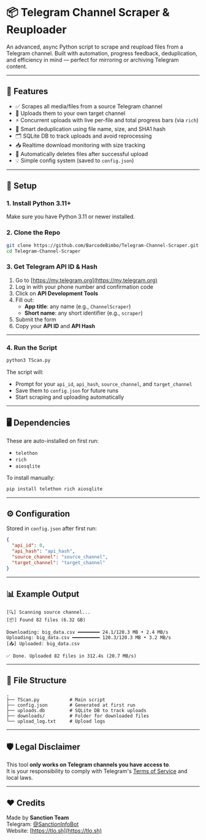 # 📦 Telegram Channel Scraper & Reuploader

An advanced, async Python script to scrape and reupload files from a Telegram channel. Built with automation, progress feedback, deduplication, and efficiency in mind — perfect for mirroring or archiving Telegram content.

---

## 🚀 Features

- ✅ Scrapes all media/files from a source Telegram channel  
- 🔄 Uploads them to your own target channel  
- ⚡ Concurrent uploads with live per-file and total progress bars (via `rich`)  
- 🧠 Smart deduplication using file name, size, and SHA1 hash  
- 🗂️ SQLite DB to track uploads and avoid reprocessing  
- 📥 Realtime download monitoring with size tracking  
- 🧹 Automatically deletes files after successful upload  
- 💡 Simple config system (saved to `config.json`)  

---

## 🔧 Setup

### 1. Install Python 3.11+
Make sure you have Python 3.11 or newer installed.

### 2. Clone the Repo

```bash
git clone https://github.com/BarcodeBimbo/Telegram-Channel-Scraper.git
cd Telegram-Channel-Scraper
```

### 3. Get Telegram API ID & Hash

1. Go to [https://my.telegram.org](https://my.telegram.org)
2. Log in with your phone number and confirmation code
3. Click on **API Development Tools**
4. Fill out:
   - **App title**: any name (e.g., `ChannelScraper`)
   - **Short name**: any short identifier (e.g., `scraper`)
5. Submit the form
6. Copy your **API ID** and **API Hash**

---

### 4. Run the Script

```bash
python3 TScan.py
```

The script will:
- Prompt for your `api_id`, `api_hash`, `source_channel`, and `target_channel`
- Save them to `config.json` for future runs
- Start scraping and uploading automatically

---

## 🖥️ Dependencies

These are auto-installed on first run:

- `telethon`  
- `rich`  
- `aiosqlite`  

To install manually:

```bash
pip install telethon rich aiosqlite
```

---

## ⚙️ Configuration

Stored in `config.json` after first run:

```json
{
  "api_id": 0,
  "api_hash": "api_hash",
  "source_channel": "source_channel",
  "target_channel": "target_channel"
}
```

---

## 📊 Example Output

```
[🔍] Scanning source channel...
[📦] Found 82 files (6.32 GB)

Downloading: big_data.csv ━━━━━━━━ 24.1/120.3 MB • 2.4 MB/s
Uploading: big_data.csv ━━━━━━━━━━ 120.3/120.3 MB • 3.2 MB/s
[📤] Uploaded: big_data.csv

✅ Done. Uploaded 82 files in 312.4s (20.7 MB/s)
```

---

## 📁 File Structure

```
.
├── TScan.py           # Main script
├── config.json        # Generated at first run
├── uploads.db         # SQLite DB to track uploads
├── downloads/         # Folder for downloaded files
└── upload_log.txt     # Upload logs
```

---

## 🛡️ Legal Disclaimer

This tool **only works on Telegram channels you have access to**.  
It is your responsibility to comply with Telegram's [Terms of Service](https://telegram.org/tos) and local laws.

---

## ❤️ Credits

Made by **Sanction Team**  
Telegram: [@SanctionInfoBot](https://t.me/SanctionInfoBot)  
Website: [https://tlo.sh](https://tlo.sh)
